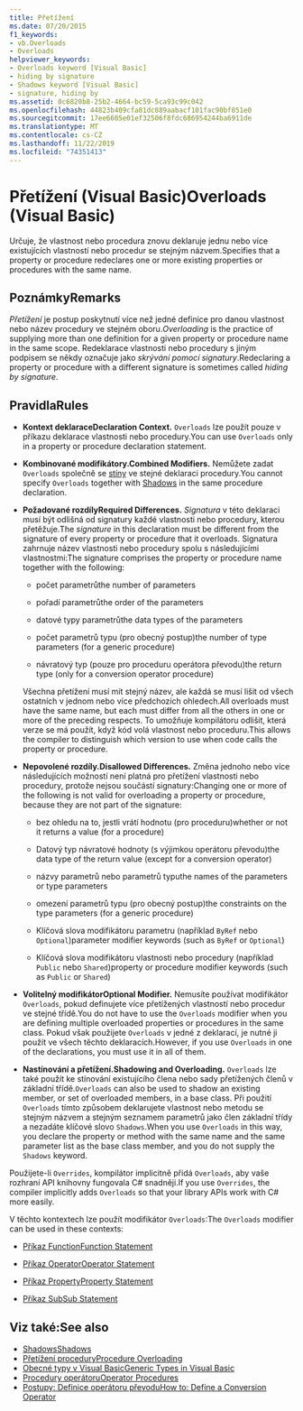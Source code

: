 ```yaml
---
title: Přetížení
ms.date: 07/20/2015
f1_keywords:
- vb.Overloads
- Overloads
helpviewer_keywords:
- Overloads keyword [Visual Basic]
- hiding by signature
- Shadows keyword [Visual Basic]
- signature, hiding by
ms.assetid: 0c6820b8-25b2-4664-bc59-5ca93c99c042
ms.openlocfilehash: 44823b409cfa81dc889aabacf101fac90bf851e0
ms.sourcegitcommit: 17ee6605e01ef32506f8fdc686954244ba6911de
ms.translationtype: MT
ms.contentlocale: cs-CZ
ms.lasthandoff: 11/22/2019
ms.locfileid: "74351413"
---
```

# <a name="overloads-visual-basic"></a><span data-ttu-id="ec2ab-102">Přetížení (Visual Basic)</span><span class="sxs-lookup"><span data-stu-id="ec2ab-102">Overloads (Visual Basic)</span></span>

<span data-ttu-id="ec2ab-103">Určuje, že vlastnost nebo procedura znovu deklaruje jednu nebo více existujících vlastností nebo procedur se stejným názvem.</span><span class="sxs-lookup"><span data-stu-id="ec2ab-103">Specifies that a property or procedure redeclares one or more existing properties or procedures with the same name.</span></span>

## <a name="remarks"></a><span data-ttu-id="ec2ab-104">Poznámky</span><span class="sxs-lookup"><span data-stu-id="ec2ab-104">Remarks</span></span>

<span data-ttu-id="ec2ab-105">*Přetížení* je postup poskytnutí více než jedné definice pro danou vlastnost nebo název procedury ve stejném oboru.</span><span class="sxs-lookup"><span data-stu-id="ec2ab-105">*Overloading* is the practice of supplying more than one definition for a given property or procedure name in the same scope.</span></span> <span data-ttu-id="ec2ab-106">Redeklarace vlastnosti nebo procedury s jiným podpisem se někdy označuje jako *skrývání pomocí signatury*.</span><span class="sxs-lookup"><span data-stu-id="ec2ab-106">Redeclaring a property or procedure with a different signature is sometimes called *hiding by signature*.</span></span>

## <a name="rules"></a><span data-ttu-id="ec2ab-107">Pravidla</span><span class="sxs-lookup"><span data-stu-id="ec2ab-107">Rules</span></span>

- <span data-ttu-id="ec2ab-108">**Kontext deklarace**</span><span class="sxs-lookup"><span data-stu-id="ec2ab-108">**Declaration Context.**</span></span> <span data-ttu-id="ec2ab-109">`Overloads` lze použít pouze v příkazu deklarace vlastnosti nebo procedury.</span><span class="sxs-lookup"><span data-stu-id="ec2ab-109">You can use `Overloads` only in a property or procedure declaration statement.</span></span>

- <span data-ttu-id="ec2ab-110">**Kombinované modifikátory.**</span><span class="sxs-lookup"><span data-stu-id="ec2ab-110">**Combined Modifiers.**</span></span> <span data-ttu-id="ec2ab-111">Nemůžete zadat `Overloads` společně se [stíny](../../../visual-basic/language-reference/modifiers/shadows.md) ve stejné deklaraci procedury.</span><span class="sxs-lookup"><span data-stu-id="ec2ab-111">You cannot specify `Overloads` together with [Shadows](../../../visual-basic/language-reference/modifiers/shadows.md) in the same procedure declaration.</span></span>

- <span data-ttu-id="ec2ab-112">**Požadované rozdíly**</span><span class="sxs-lookup"><span data-stu-id="ec2ab-112">**Required Differences.**</span></span> <span data-ttu-id="ec2ab-113">*Signatura* v této deklaraci musí být odlišná od signatury každé vlastnosti nebo procedury, kterou přetěžuje.</span><span class="sxs-lookup"><span data-stu-id="ec2ab-113">The *signature* in this declaration must be different from the signature of every property or procedure that it overloads.</span></span> <span data-ttu-id="ec2ab-114">Signatura zahrnuje název vlastnosti nebo procedury spolu s následujícími vlastnostmi:</span><span class="sxs-lookup"><span data-stu-id="ec2ab-114">The signature comprises the property or procedure name together with the following:</span></span>

  - <span data-ttu-id="ec2ab-115">počet parametrů</span><span class="sxs-lookup"><span data-stu-id="ec2ab-115">the number of parameters</span></span>

  - <span data-ttu-id="ec2ab-116">pořadí parametrů</span><span class="sxs-lookup"><span data-stu-id="ec2ab-116">the order of the parameters</span></span>

  - <span data-ttu-id="ec2ab-117">datové typy parametrů</span><span class="sxs-lookup"><span data-stu-id="ec2ab-117">the data types of the parameters</span></span>

  - <span data-ttu-id="ec2ab-118">počet parametrů typu (pro obecný postup)</span><span class="sxs-lookup"><span data-stu-id="ec2ab-118">the number of type parameters (for a generic procedure)</span></span>

  - <span data-ttu-id="ec2ab-119">návratový typ (pouze pro proceduru operátora převodu)</span><span class="sxs-lookup"><span data-stu-id="ec2ab-119">the return type (only for a conversion operator procedure)</span></span>

  <span data-ttu-id="ec2ab-120">Všechna přetížení musí mít stejný název, ale každá se musí lišit od všech ostatních v jednom nebo více předchozích ohledech.</span><span class="sxs-lookup"><span data-stu-id="ec2ab-120">All overloads must have the same name, but each must differ from all the others in one or more of the preceding respects.</span></span> <span data-ttu-id="ec2ab-121">To umožňuje kompilátoru odlišit, která verze se má použít, když kód volá vlastnost nebo proceduru.</span><span class="sxs-lookup"><span data-stu-id="ec2ab-121">This allows the compiler to distinguish which version to use when code calls the property or procedure.</span></span>

- <span data-ttu-id="ec2ab-122">**Nepovolené rozdíly.**</span><span class="sxs-lookup"><span data-stu-id="ec2ab-122">**Disallowed Differences.**</span></span> <span data-ttu-id="ec2ab-123">Změna jednoho nebo více následujících možností není platná pro přetížení vlastnosti nebo procedury, protože nejsou součástí signatury:</span><span class="sxs-lookup"><span data-stu-id="ec2ab-123">Changing one or more of the following is not valid for overloading a property or procedure, because they are not part of the signature:</span></span>

  - <span data-ttu-id="ec2ab-124">bez ohledu na to, jestli vrátí hodnotu (pro proceduru)</span><span class="sxs-lookup"><span data-stu-id="ec2ab-124">whether or not it returns a value (for a procedure)</span></span>

  - <span data-ttu-id="ec2ab-125">Datový typ návratové hodnoty (s výjimkou operátoru převodu)</span><span class="sxs-lookup"><span data-stu-id="ec2ab-125">the data type of the return value (except for a conversion operator)</span></span>

  - <span data-ttu-id="ec2ab-126">názvy parametrů nebo parametrů typu</span><span class="sxs-lookup"><span data-stu-id="ec2ab-126">the names of the parameters or type parameters</span></span>

  - <span data-ttu-id="ec2ab-127">omezení parametrů typu (pro obecný postup)</span><span class="sxs-lookup"><span data-stu-id="ec2ab-127">the constraints on the type parameters (for a generic procedure)</span></span>

  - <span data-ttu-id="ec2ab-128">Klíčová slova modifikátoru parametru (například `ByRef` nebo `Optional`)</span><span class="sxs-lookup"><span data-stu-id="ec2ab-128">parameter modifier keywords (such as `ByRef` or `Optional`)</span></span>

  - <span data-ttu-id="ec2ab-129">Klíčová slova modifikátoru vlastnosti nebo procedury (například `Public` nebo `Shared`)</span><span class="sxs-lookup"><span data-stu-id="ec2ab-129">property or procedure modifier keywords (such as `Public` or `Shared`)</span></span>

- <span data-ttu-id="ec2ab-130">**Volitelný modifikátor**</span><span class="sxs-lookup"><span data-stu-id="ec2ab-130">**Optional Modifier.**</span></span> <span data-ttu-id="ec2ab-131">Nemusíte používat modifikátor `Overloads`, pokud definujete více přetížených vlastností nebo procedur ve stejné třídě.</span><span class="sxs-lookup"><span data-stu-id="ec2ab-131">You do not have to use the `Overloads` modifier when you are defining multiple overloaded properties or procedures in the same class.</span></span> <span data-ttu-id="ec2ab-132">Pokud však použijete `Overloads` v jedné z deklarací, je nutné ji použít ve všech těchto deklaracích.</span><span class="sxs-lookup"><span data-stu-id="ec2ab-132">However, if you use `Overloads` in one of the declarations, you must use it in all of them.</span></span>

- <span data-ttu-id="ec2ab-133">**Nastínování a přetížení.**</span><span class="sxs-lookup"><span data-stu-id="ec2ab-133">**Shadowing and Overloading.**</span></span> <span data-ttu-id="ec2ab-134">`Overloads` lze také použít ke stínování existujícího člena nebo sady přetížených členů v základní třídě.</span><span class="sxs-lookup"><span data-stu-id="ec2ab-134">`Overloads` can also be used to shadow an existing member, or set of overloaded members, in a base class.</span></span> <span data-ttu-id="ec2ab-135">Při použití `Overloads` tímto způsobem deklarujete vlastnost nebo metodu se stejným názvem a stejným seznamem parametrů jako člen základní třídy a nezadáte klíčové slovo `Shadows`.</span><span class="sxs-lookup"><span data-stu-id="ec2ab-135">When you use `Overloads` in this way, you declare the property or method with the same name and the same parameter list as the base class member, and you do not supply the `Shadows` keyword.</span></span>

<span data-ttu-id="ec2ab-136">Použijete-li `Overrides`, kompilátor implicitně přidá `Overloads`, aby vaše rozhraní API knihovny fungovala C# snadněji.</span><span class="sxs-lookup"><span data-stu-id="ec2ab-136">If you use `Overrides`, the compiler implicitly adds `Overloads` so that your library APIs work with C# more easily.</span></span>

<span data-ttu-id="ec2ab-137">V těchto kontextech lze použít modifikátor `Overloads`:</span><span class="sxs-lookup"><span data-stu-id="ec2ab-137">The `Overloads` modifier can be used in these contexts:</span></span>

- [<span data-ttu-id="ec2ab-138">Příkaz Function</span><span class="sxs-lookup"><span data-stu-id="ec2ab-138">Function Statement</span></span>](../../../visual-basic/language-reference/statements/function-statement.md)

- [<span data-ttu-id="ec2ab-139">Příkaz Operator</span><span class="sxs-lookup"><span data-stu-id="ec2ab-139">Operator Statement</span></span>](../../../visual-basic/language-reference/statements/operator-statement.md)

- [<span data-ttu-id="ec2ab-140">Příkaz Property</span><span class="sxs-lookup"><span data-stu-id="ec2ab-140">Property Statement</span></span>](../../../visual-basic/language-reference/statements/property-statement.md)

- [<span data-ttu-id="ec2ab-141">Příkaz Sub</span><span class="sxs-lookup"><span data-stu-id="ec2ab-141">Sub Statement</span></span>](../../../visual-basic/language-reference/statements/sub-statement.md)

## <a name="see-also"></a><span data-ttu-id="ec2ab-142">Viz také:</span><span class="sxs-lookup"><span data-stu-id="ec2ab-142">See also</span></span>

- [<span data-ttu-id="ec2ab-143">Shadows</span><span class="sxs-lookup"><span data-stu-id="ec2ab-143">Shadows</span></span>](../../../visual-basic/language-reference/modifiers/shadows.md)
- [<span data-ttu-id="ec2ab-144">Přetížení procedury</span><span class="sxs-lookup"><span data-stu-id="ec2ab-144">Procedure Overloading</span></span>](../../../visual-basic/programming-guide/language-features/procedures/procedure-overloading.md)
- [<span data-ttu-id="ec2ab-145">Obecné typy v Visual Basic</span><span class="sxs-lookup"><span data-stu-id="ec2ab-145">Generic Types in Visual Basic</span></span>](../../../visual-basic/programming-guide/language-features/data-types/generic-types.md)
- [<span data-ttu-id="ec2ab-146">Procedury operátoru</span><span class="sxs-lookup"><span data-stu-id="ec2ab-146">Operator Procedures</span></span>](../../../visual-basic/programming-guide/language-features/procedures/operator-procedures.md)
- [<span data-ttu-id="ec2ab-147">Postupy: Definice operátoru převodu</span><span class="sxs-lookup"><span data-stu-id="ec2ab-147">How to: Define a Conversion Operator</span></span>](../../../visual-basic/programming-guide/language-features/procedures/how-to-define-a-conversion-operator.md)
